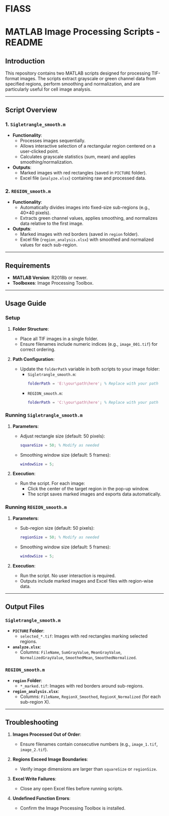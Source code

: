 # FIASS
# MATLAB Image Processing Scripts - README

## Introduction
This repository contains two MATLAB scripts designed for processing TIF-format images. The scripts extract grayscale or green channel data from specified regions, perform smoothing and normalization, and are particularly useful for cell image analysis.

---

## Script Overview

### 1. `Sigletrangle_smooth.m`
- **Functionality**:
  - Processes images sequentially.
  - Allows interactive selection of a rectangular region centered on a user-clicked point.
  - Calculates grayscale statistics (sum, mean) and applies smoothing/normalization.
- **Outputs**:
  - Marked images with red rectangles (saved in `PICTURE` folder).
  - Excel file (`analyze.xlsx`) containing raw and processed data.

### 2. `REGION_smooth.m`
- **Functionality**:
  - Automatically divides images into fixed-size sub-regions (e.g., 40×40 pixels).
  - Extracts green channel values, applies smoothing, and normalizes data relative to the first image.
- **Outputs**:
  - Marked images with red borders (saved in `region` folder).
  - Excel file (`region_analysis.xlsx`) with smoothed and normalized values for each sub-region.

---

## Requirements
- **MATLAB Version**: R2018b or newer.
- **Toolboxes**: Image Processing Toolbox.

---

## Usage Guide

### Setup
1. **Folder Structure**:
   - Place all TIF images in a single folder.
   - Ensure filenames include numeric indices (e.g., `image_001.tif`) for correct ordering.

2. **Path Configuration**:
   - Update the `folderPath` variable in both scripts to your image folder:
     - `Sigletrangle_smooth.m`:
       ```matlab
       folderPath = 'E:\your\path\here'; % Replace with your path
       ```
     - `REGION_smooth.m`:
       ```matlab
       folderPath = 'C:\your\path\here'; % Replace with your path
       ```

### Running `Sigletrangle_smooth.m`
1. **Parameters**:
   - Adjust rectangle size (default: 50 pixels):
     ```matlab
     squareSize = 50; % Modify as needed
     ```
   - Smoothing window size (default: 5 frames):
     ```matlab
     windowSize = 5;
     ```

2. **Execution**:
   - Run the script. For each image:
     - Click the center of the target region in the pop-up window.
     - The script saves marked images and exports data automatically.

### Running `REGION_smooth.m`
1. **Parameters**:
   - Sub-region size (default: 50 pixels):
     ```matlab
     regionSize = 50; % Modify as needed
     ```
   - Smoothing window size (default: 5 frames):
     ```matlab
     windowSize = 5;
     ```

2. **Execution**:
   - Run the script. No user interaction is required.
   - Outputs include marked images and Excel files with region-wise data.

---

## Output Files

### `Sigletrangle_smooth.m`
- **`PICTURE` Folder**:
  - `selected_*.tif`: Images with red rectangles marking selected regions.
- **`analyze.xlsx`**:
  - Columns: `FileName`, `SumGrayValue`, `MeanGrayValue`, `NormalizedGrayValue`, `SmoothedMean`, `SmoothedNormalized`.

### `REGION_smooth.m`
- **`region` Folder**:
  - `*_marked.tif`: Images with red borders around sub-regions.
- **`region_analysis.xlsx`**:
  - Columns: `FileName`, `RegionX_Smoothed`, `RegionX_Normalized` (for each sub-region X).

---

## Troubleshooting

1. **Images Processed Out of Order**:
   - Ensure filenames contain consecutive numbers (e.g., `image_1.tif`, `image_2.tif`).

2. **Regions Exceed Image Boundaries**:
   - Verify image dimensions are larger than `squareSize` or `regionSize`.

3. **Excel Write Failures**:
   - Close any open Excel files before running scripts.

4. **Undefined Function Errors**:
   - Confirm the Image Processing Toolbox is installed.
